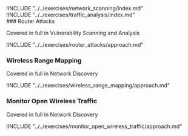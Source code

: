 
<div class="boxtext">
!INCLUDE "../../exercises/network_scanning/index.md"
</div>

<div class="boxtext">
!INCLUDE "../../exercises/traffic_analysis/index.md"
</div>

<div class="boxtext">
### Router Attacks

Covered in full in  Vulnerability Scanning and Analysis

!INCLUDE "../../exercises/router_attacks/approach.md"
</div>

<div class="boxtext">

### Wireless Range Mapping

Covered in full in Network Discovery

!INCLUDE "../../exercises/wireless_range_mapping/approach.md"
</div>

<div class="boxtext">

### Monitor Open Wireless Traffic

Covered in full in Network Discovery

!INCLUDE "../../exercises/monitor_open_wireless_traffic/approach.md"
</div>
